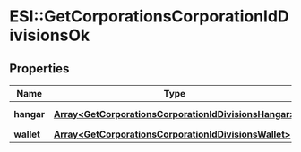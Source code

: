 # ESI::GetCorporationsCorporationIdDivisionsOk

## Properties
Name | Type | Description | Notes
------------ | ------------- | ------------- | -------------
**hangar** | [**Array&lt;GetCorporationsCorporationIdDivisionsHangar&gt;**](GetCorporationsCorporationIdDivisionsHangar.md) | hangar array | [optional] 
**wallet** | [**Array&lt;GetCorporationsCorporationIdDivisionsWallet&gt;**](GetCorporationsCorporationIdDivisionsWallet.md) | wallet array | [optional] 



